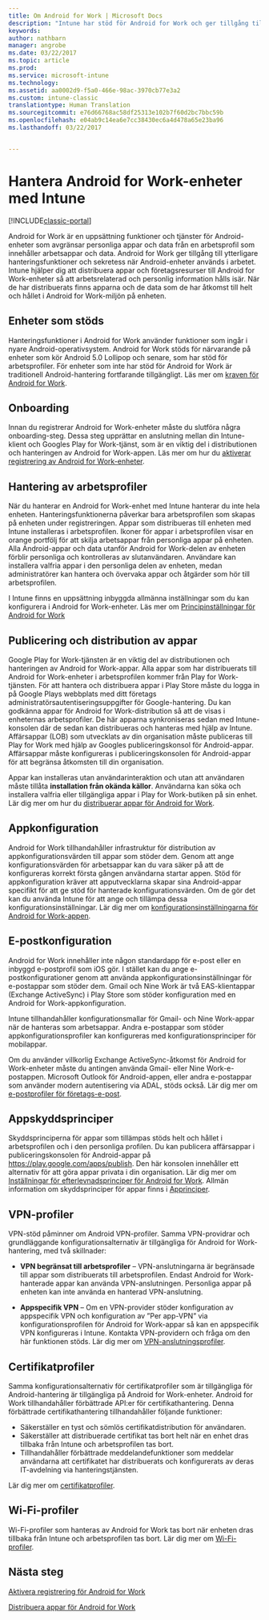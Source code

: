 ```yaml
---
title: Om Android for Work | Microsoft Docs
description: "Intune har stöd för Android for Work och ger tillgång till ytterligare hanteringsfunktioner och sekretess när Android-enheter används i arbetet."
keywords: 
author: nathbarn
manager: angrobe
ms.date: 03/22/2017
ms.topic: article
ms.prod: 
ms.service: microsoft-intune
ms.technology: 
ms.assetid: aa0002d9-f5a0-466e-98ac-3970cb77e3a2
ms.custom: intune-classic
translationtype: Human Translation
ms.sourcegitcommit: e76d66768ac58df25313e102b7f60d2bc7bbc59b
ms.openlocfilehash: e04ab9c14ea6e7cc38430ec6a4d478a65e23ba96
ms.lasthandoff: 03/22/2017


---
```


# <a name="manage-android-for-work-devices-with-intune"></a>Hantera Android for Work-enheter med Intune

[!INCLUDE[classic-portal](../includes/classic-portal.md)]

Android for Work är en uppsättning funktioner och tjänster för Android-enheter som avgränsar personliga appar och data från en arbetsprofil som innehåller arbetsappar och data. Android for Work ger tillgång till ytterligare hanteringsfunktioner och sekretess när Android-enheter används i arbetet. Intune hjälper dig att distribuera appar och företagsresurser till Android for Work-enheter så att arbetsrelaterad och personlig information hålls isär. När de har distribuerats finns apparna och de data som de har åtkomst till helt och hållet i Android for Work-miljön på enheten.

## <a name="supported-devices"></a>Enheter som stöds

Hanteringsfunktioner i Android for Work använder funktioner som ingår i nyare Android-operativsystem. Android for Work stöds för närvarande på enheter som kör Android 5.0 Lollipop och senare, som har stöd för arbetsprofiler. För enheter som inte har stöd för Android for Work är traditionell Android-hantering fortfarande tillgängligt. Läs mer om [kraven för Android for Work](https://support.google.com/work/android/answer/6174145?hl=en&ref_topic=6151012).

## <a name="onboarding"></a>Onboarding

Innan du registrerar Android for Work-enheter måste du slutföra några onboarding-steg. Dessa steg upprättar en anslutning mellan din Intune-klient och Googles Play for Work-tjänst, som är en viktig del i distributionen och hanteringen av Android for Work-appen. Läs mer om hur du [aktiverar registrering av Android for Work-enheter](https://docs.microsoft.com/intune/deploy-use/set-up-android-for-work).

## <a name="work-profile-management"></a>Hantering av arbetsprofiler

När du hanterar en Android for Work-enhet med Intune hanterar du inte hela enheten. Hanteringsfunktionerna påverkar bara arbetsprofilen som skapas på enheten under registreringen. Appar som distribueras till enheten med Intune installeras i arbetsprofilen. Ikoner för appar i arbetsprofilen visar en orange portfölj för att skilja arbetsappar från personliga appar på enheten. Alla Android-appar och data utanför Android for Work-delen av enheten förblir personliga och kontrolleras av slutanvändaren. Användare kan installera valfria appar i den personliga delen av enheten, medan administratörer kan hantera och övervaka appar och åtgärder som hör till arbetsprofilen.

I Intune finns en uppsättning inbyggda allmänna inställningar som du kan konfigurera i Android for Work-enheter. Läs mer om [Principinställningar för Android for Work](android-for-work-policy-settings-in-microsoft-intune.md)

## <a name="app-publishing-and-distribution"></a>Publicering och distribution av appar

Google Play for Work-tjänsten är en viktig del av distributionen och hanteringen av Android for Work-appar. Alla appar som har distribuerats till Android for Work-enheter i arbetsprofilen kommer från Play for Work-tjänsten. För att hantera och distribuera appar i Play Store måste du logga in på Google Plays webbplats med ditt företags administratörsautentiseringsuppgifter för Google-hantering. Du kan godkänna appar för Android for Work-distribution så att de visas i enheternas arbetsprofiler. De här apparna synkroniseras sedan med Intune-konsolen där de sedan kan distribueras och hanteras med hjälp av Intune. Affärsappar (LOB) som utvecklats av din organisation måste publiceras till Play for Work med hjälp av Googles publiceringskonsol för Android-appar. Affärsappar måste konfigureras i publiceringskonsolen för Android-appar för att begränsa åtkomsten till din organisation.

Appar kan installeras utan användarinteraktion och utan att användaren måste tillåta **installation från okända källor**. Användarna kan söka och installera valfria eller tillgängliga appar i Play for Work-butiken på sin enhet. Lär dig mer om hur du [distribuerar appar för Android for Work](https://docs.microsoft.com/intune/deploy-use/android-for-work-apps).

## <a name="app-configuration"></a>Appkonfiguration

Android for Work tillhandahåller infrastruktur för distribution av appkonfigurationsvärden till appar som stöder dem. Genom att ange konfigurationsvärden för arbetsappar kan du vara säker på att de konfigureras korrekt första gången användarna startar appen. Stöd för appkonfiguration kräver att apputvecklarna skapar sina Android-appar specifikt för att ge stöd för hanterade konfigurationsvärden. Om de gör det kan du använda Intune för att ange och tillämpa dessa konfigurationsinställningar. Lär dig mer om [konfigurationsinställningarna för Android for Work-appen](afw-app-configuration-policy.md).

## <a name="email-configuration"></a>E-postkonfiguration

Android for Work innehåller inte någon standardapp för e-post eller en inbyggd e-postprofil som iOS gör. I stället kan du ange e-postkonfigurationer genom att använda appkonfigurationsinställningar för e-postappar som stöder dem. Gmail och Nine Work är två EAS-klientappar (Exchange ActiveSync) i Play Store som stöder konfiguration med en Android for Work-appkonfiguration.

Intune tillhandahåller konfigurationsmallar för Gmail- och Nine Work-appar när de hanteras som arbetsappar. Andra e-postappar som stöder appkonfigurationsprofiler kan konfigureras med konfigurationsprinciper för mobilappar.

Om du använder villkorlig Exchange ActiveSync-åtkomst för Android for Work-enheter måste du antingen använda Gmail- eller Nine Work-e-postappen. Microsoft Outlook för Android-appen, eller andra e-postappar som använder modern autentisering via ADAL, stöds också. Lär dig mer om [e-postprofiler för företags-e-post](configure-access-to-corporate-email-using-email-profiles-with-microsoft-intune.md).

## <a name="app-protection-policies"></a>Appskyddsprinciper

Skyddsprinciperna för appar som tillämpas stöds helt och hållet i arbetsprofilen och i den personliga profilen. Du kan publicera affärsappar i publiceringskonsolen för Android-appar på https://play.google.com/apps/publish. Den här konsolen innehåller ett alternativ för att göra appar privata i din organisation. Lär dig mer om [Inställningar för efterlevnadsprinciper för Android for Work](afw-compliance-policy-settings-in-microsoft-intune.md). Allmän information om skyddsprinciper för appar finns i [Apprinciper](protect-app-data-using-mobile-app-management-policies-with-microsoft-intune.md).

## <a name="vpn-profiles"></a>VPN-profiler

VPN-stöd påminner om Android VPN-profiler. Samma VPN-providrar och grundläggande konfigurationsalternativ är tillgängliga för Android for Work-hantering, med två skillnader:

-  **VPN begränsat till arbetsprofiler** – VPN-anslutningarna är begränsade till appar som distribuerats till arbetsprofilen. Endast Android for Work-hanterade appar kan använda VPN-anslutningen. Personliga appar på enheten kan inte använda en hanterad VPN-anslutning.

-  **Appspecifik VPN** – Om en VPN-provider stöder konfiguration av appspecifik VPN och konfiguration av ”Per app-VPN” via konfigurationsprofilen för Android for Work-appar så kan en appspecifik VPN konfigureras i Intune. Kontakta VPN-providern och fråga om den här funktionen stöds. Lär dig mer om [VPN-anslutningsprofiler](vpn-connections-in-microsoft-intune.md).

## <a name="certificate-profiles"></a>Certifikatprofiler

Samma konfigurationsalternativ för certifikatprofiler som är tillgängliga för Android-hantering är tillgängliga på Android for Work-enheter. Android for Work tillhandahåller förbättrade API:er för certifikathantering. Denna förbättrade certifikathantering tillhandahåller följande funktioner:

- Säkerställer en tyst och sömlös certifikatdistribution för användaren.
-  Säkerställer att distribuerade certifikat tas bort helt när en enhet dras tillbaka från Intune och arbetsprofilen tas bort.
-  Tillhandahåller förbättrade meddelandefunktioner som meddelar användarna att certifikatet har distribuerats och konfigurerats av deras IT-avdelning via hanteringstjänsten.

Lär dig mer om [certifikatprofiler](secure-resource-access-with-certificate-profiles.md).

## <a name="wi-fi-profiles"></a>Wi-Fi-profiler

Wi-Fi-profiler som hanteras av Android for Work tas bort när enheten dras tillbaka från Intune och arbetsprofilen tas bort. Lär dig mer om [Wi-Fi-profiler](wi-fi-connections-in-microsoft-intune.md).

## <a name="next-steps"></a>Nästa steg
[Aktivera registrering för Android for Work](https://docs.microsoft.com/en-us/intune/deploy-use/set-up-android-for-work)

[Distribuera appar för Android for Work](https://docs.microsoft.com/en-us/intune/deploy-use/android-for-work-apps)

